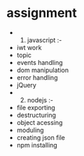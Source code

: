 # assignment
- 1. javascript :-
- iwt work
- topic 
- events handling 
- dom manipulation 
- error handling 
- jQuery 
- 2. nodejs :-
- file exporting
- destructuring
- object acessing
- moduling
- creating json file
- npm installing
